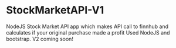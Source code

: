 # StockMarketAPI-V1
NodeJS Stock Market API app which makes API call to finnhub and calculates if your original purchase made a profit
Used NodeJS and bootstrap.  V2 coming soon!
